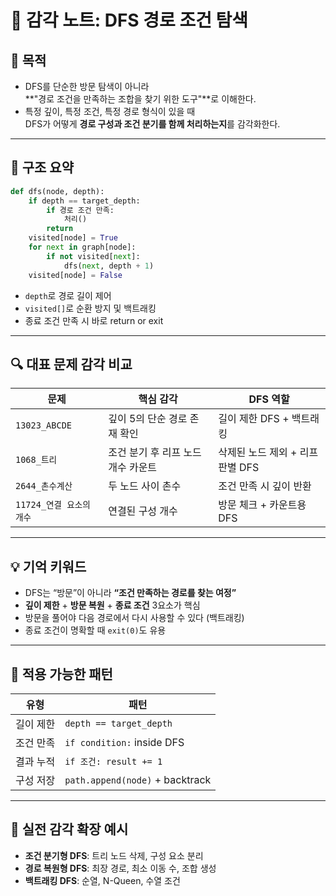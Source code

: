 # 🧭 감각 노트: DFS 경로 조건 탐색

## 🎯 목적

- DFS를 단순한 방문 탐색이 아니라  
  **"경로 조건을 만족하는 조합을 찾기 위한 도구"**로 이해한다.
- 특정 깊이, 특정 조건, 특정 경로 형식이 있을 때  
  DFS가 어떻게 **경로 구성과 조건 분기를 함께 처리하는지**를 감각화한다.

---

## 📌 구조 요약

```python
def dfs(node, depth):
    if depth == target_depth:
        if 경로 조건 만족:
            처리()
        return
    visited[node] = True
    for next in graph[node]:
        if not visited[next]:
            dfs(next, depth + 1)
    visited[node] = False
```

- `depth`로 경로 길이 제어
- `visited[]`로 순환 방지 및 백트래킹
- 종료 조건 만족 시 바로 return or exit

---

## 🔍 대표 문제 감각 비교

| 문제                     | 핵심 감각                          | DFS 역할                         |
| ------------------------ | ---------------------------------- | -------------------------------- |
| `13023_ABCDE`            | 깊이 5의 단순 경로 존재 확인       | 길이 제한 DFS + 백트래킹         |
| `1068_트리`              | 조건 분기 후 리프 노드 개수 카운트 | 삭제된 노드 제외 + 리프 판별 DFS |
| `2644_촌수계산`          | 두 노드 사이 촌수                  | 조건 만족 시 깊이 반환           |
| `11724_연결 요소의 개수` | 연결된 구성 개수                   | 방문 체크 + 카운트용 DFS         |

---

## 💡 기억 키워드

- DFS는 “방문”이 아니라 **“조건 만족하는 경로를 찾는 여정”**
- **깊이 제한** + **방문 복원** + **종료 조건** 3요소가 핵심
- 방문을 풀어야 다음 경로에서 다시 사용할 수 있다 (백트래킹)
- 종료 조건이 명확할 때 `exit(0)`도 유용

---

## 🧩 적용 가능한 패턴

| 유형      | 패턴                            |
| --------- | ------------------------------- |
| 길이 제한 | `depth == target_depth`         |
| 조건 만족 | `if condition:` inside DFS      |
| 결과 누적 | `if 조건: result += 1`          |
| 구성 저장 | `path.append(node)` + backtrack |

---

## 📂 실전 감각 확장 예시

- **조건 분기형 DFS**: 트리 노드 삭제, 구성 요소 분리
- **경로 복원형 DFS**: 최장 경로, 최소 이동 수, 조합 생성
- **백트래킹 DFS**: 순열, N-Queen, 수열 조건
